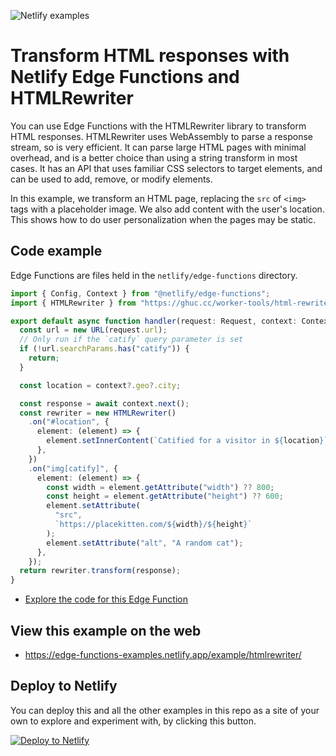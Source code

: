 ![Netlify examples](https://user-images.githubusercontent.com/5865/159468750-df1c2783-39b2-40da-9c0f-971f72a7ea3f.png)

# Transform HTML responses with Netlify Edge Functions and HTMLRewriter

You can use Edge Functions with the HTMLRewriter library to transform HTML
responses. HTMLRewriter uses WebAssembly to parse a response stream, so is very
efficient. It can parse large HTML pages with minimal overhead, and is a better
choice than using a string transform in most cases. It has an API that uses
familiar CSS selectors to target elements, and can be used to add, remove, or
modify elements.

In this example, we transform an HTML page, replacing the `src` of `<img>` tags
with a placeholder image. We also add content with the user's location. This
shows how to do user personalization when the pages may be static.

## Code example

Edge Functions are files held in the `netlify/edge-functions` directory.

```ts
import { Config, Context } from "@netlify/edge-functions";
import { HTMLRewriter } from "https://ghuc.cc/worker-tools/html-rewriter/index.ts";

export default async function handler(request: Request, context: Context) {
  const url = new URL(request.url);
  // Only run if the `catify` query parameter is set
  if (!url.searchParams.has("catify")) {
    return;
  }

  const location = context?.geo?.city;

  const response = await context.next();
  const rewriter = new HTMLRewriter()
    .on("#location", {
      element: (element) => {
        element.setInnerContent(`Catified for a visitor in ${location}`);
      },
    })
    .on("img[catify]", {
      element: (element) => {
        const width = element.getAttribute("width") ?? 800;
        const height = element.getAttribute("height") ?? 600;
        element.setAttribute(
          "src",
          `https://placekitten.com/${width}/${height}`
        );
        element.setAttribute("alt", "A random cat");
      },
    });
  return rewriter.transform(response);
}
```

- [Explore the code for this Edge Function](../../netlify/edge-functions/htmlrewriter.ts)

## View this example on the web

- https://edge-functions-examples.netlify.app/example/htmlrewriter/

## Deploy to Netlify

You can deploy this and all the other examples in this repo as a site of your
own to explore and experiment with, by clicking this button.

[![Deploy to Netlify](https://www.netlify.com/img/deploy/button.svg)](https://app.netlify.com/start/deploy?repository=https://github.com/netlify/edge-functions-examples&utm_campaign=devex&utm_source=edge-functions-examples&utm_medium=web&utm_content=Deploy%20Edge%20Functions%20Examples%20to%20Netlify)
